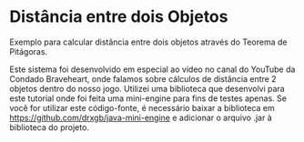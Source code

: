 # Distância entre dois Objetos
Exemplo para calcular distância entre dois objetos através do Teorema de Pitágoras.

Este sistema foi desenvolvido em especial ao vídeo no canal do YouTube da Condado Braveheart, onde falamos sobre cálculos de distância entre 2 objetos dentro do nosso jogo.
Utilizei uma biblioteca que desenvolvi para este tutorial onde foi feita uma mini-engine para fins de testes apenas. Se você for utilizar este código-fonte, é necessário baixar a biblioteca em https://github.com/drxgb/java-mini-engine e adicionar o arquivo .jar à biblioteca do projeto.
